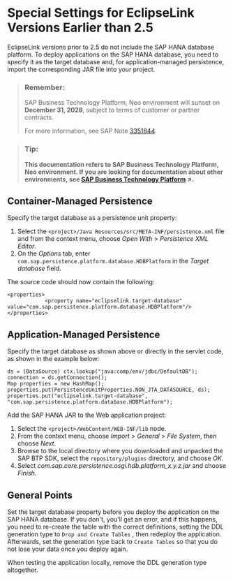 <!-- loiof90799fe7ef04753bb6442c8e2fa26d8 -->

# Special Settings for EclipseLink Versions Earlier than 2.5

EclipseLink versions prior to 2.5 do not include the SAP HANA database platform. To deploy applications on the SAP HANA database, you need to specify it as the target database and, for application-managed persistence, import the corresponding JAR file into your project.

> ### Remember:  
> SAP Business Technology Platform, Neo environment will sunset on **December 31, 2028**, subject to terms of customer or partner contracts.
> 
> For more information, see SAP Note [3351844](https://launchpad.support.sap.com/#/notes/3351844).

> ### Tip:  
> **This documentation refers to SAP Business Technology Platform, Neo environment. If you are looking for documentation about other environments, see [SAP Business Technology Platform](https://help.sap.com/viewer/65de2977205c403bbc107264b8eccf4b/Cloud/en-US/6a2c1ab5a31b4ed9a2ce17a5329e1dd8.html "SAP Business Technology Platform (SAP BTP) is an integrated offering comprised of four technology portfolios: database and data management, application development and integration, analytics, and intelligent technologies. The platform offers users the ability to turn data into business value, compose end-to-end business processes, and build and extend SAP applications quickly.") :arrow_upper_right:.**



## Container-Managed Persistence

Specify the target database as a persistence unit property:

1.  Select the `<project>/Java Resources/src/META-INF/persistence.xml` file and from the context menu, choose *Open With* \> *Persistence XML Editor*.
2.  On the *Options* tab, enter `com.sap.persistence.platform.database.HDBPlatform` in the *Target database* field.

The source code should now contain the following:

```
<properties>
            <property name="eclipselink.target-database" value="com.sap.persistence.platform.database.HDBPlatform"/>
</properties>
```



## Application-Managed Persistence

Specify the target database as shown above or directly in the servlet code, as shown in the example below:

```
ds = (DataSource) ctx.lookup("java:comp/env/jdbc/DefaultDB");
connection = ds.getConnection();
Map properties = new HashMap();
properties.put(PersistenceUnitProperties.NON_JTA_DATASOURCE, ds);
properties.put("eclipselink.target-database", "com.sap.persistence.platform.database.HDBPlatform");
```

Add the SAP HANA JAR to the Web application project:

1.  Select the `<project>/WebContent/WEB-INF/lib` node.
2.  From the context menu, choose *Import* \> *General* \> *File System*, then choose *Next*.
3.  Browse to the local directory where you downloaded and unpacked the SAP BTP SDK, select the `repository/plugins` directory, and choose *OK*.
4.  Select *com.sap.core.persistence.osgi.hdb.platform\_x.y.z.jar* and choose *Finish*.



## General Points

Set the target database property before you deploy the application on the SAP HANA database. If you don't, you'll get an error, and if this happens, you need to re-create the table with the correct definitions, setting the DDL generation type to `Drop and Create Tables` , then redeploy the application. Afterwards, set the generation type back to `Create Tables` so that you do not lose your data once you deploy again.

When testing the application locally, remove the DDL generation type altogether.

